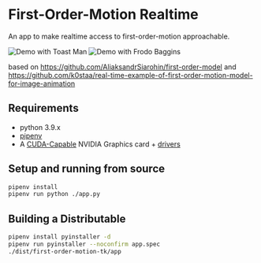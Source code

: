 # First-Order-Motion Realtime

An app to make realtime access to first-order-motion approachable.

![Demo with Toast Man](./git-assets/toastman.gif)
![Demo with Frodo Baggins](./git-assets/frodo.gif)

based on https://github.com/AliaksandrSiarohin/first-order-model and https://github.com/k0staa/real-time-example-of-first-order-motion-model-for-image-animation

## Requirements

- python 3.9.x
- [pipenv](https://pipenv.pypa.io/en/latest/install/)
- A [CUDA-Capable](https://developer.nvidia.com/cuda-gpus#compute) NVIDIA Graphics card + [drivers](https://developer.nvidia.com/cuda-downloads)

## Setup and running from source

```sh
pipenv install
pipenv run python ./app.py
```

## Building a Distributable

```sh
pipenv install pyinstaller -d
pipenv run pyinstaller --noconfirm app.spec
./dist/first-order-motion-tk/app
```